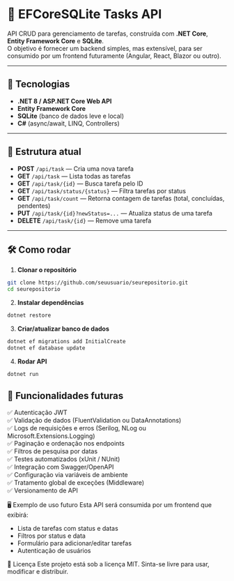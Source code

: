 # 📌 EFCoreSQLite Tasks API

API CRUD para gerenciamento de tarefas, construída com **.NET Core**, **Entity Framework Core** e **SQLite**.  
O objetivo é fornecer um backend simples, mas extensível, para ser consumido por um frontend futuramente (Angular, React, Blazor ou outro).

---

## 🚀 Tecnologias
- **.NET 8 / ASP.NET Core Web API**
- **Entity Framework Core**
- **SQLite** (banco de dados leve e local)
- **C#** (async/await, LINQ, Controllers)

---

## 📂 Estrutura atual
- **POST** `/api/task` — Cria uma nova tarefa
- **GET** `/api/task` — Lista todas as tarefas
- **GET** `/api/task/{id}` — Busca tarefa pelo ID
- **GET** `/api/task/status/{status}` — Filtra tarefas por status
- **GET** `/api/task/count` — Retorna contagem de tarefas (total, concluídas, pendentes)
- **PUT** `/api/task/{id}?newStatus=...` — Atualiza status de uma tarefa
- **DELETE** `/api/task/{id}` — Remove uma tarefa

---

## 🛠 Como rodar
1. **Clonar o repositório**
```bash
git clone https://github.com/seuusuario/seurepositorio.git
cd seurepositorio
```

2. **Instalar dependências**
```bash
dotnet restore
```

3. **Criar/atualizar banco de dados**
```bash
dotnet ef migrations add InitialCreate
dotnet ef database update
```

4. **Rodar API**
```bash
dotnet run
```
## 🔮 Funcionalidades futuras <br>
✅ Autenticação JWT <br>
✅ Validação de dados (FluentValidation ou DataAnnotations) <br>
✅ Logs de requisições e erros (Serilog, NLog ou Microsoft.Extensions.Logging) <br>
✅ Paginação e ordenação nos endpoints <br>
✅ Filtros de pesquisa por datas <br>
✅ Testes automatizados (xUnit / NUnit) <br>
✅ Integração com Swagger/OpenAPI <br>
✅ Configuração via variáveis de ambiente <br>
✅ Tratamento global de exceções (Middleware) <br>
✅ Versionamento de API <br> 

🖥 Exemplo de uso futuro
Esta API será consumida por um frontend que exibirá:
- Lista de tarefas com status e datas
- Filtros por status e data
- Formulário para adicionar/editar tarefas
- Autenticação de usuários

📜 Licença
Este projeto está sob a licença MIT.
Sinta-se livre para usar, modificar e distribuir.
